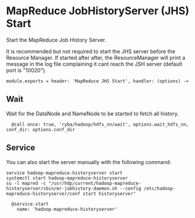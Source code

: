 
# MapReduce JobHistoryServer (JHS) Start

Start the MapReduce Job History Server.

It is recommended but not required to start the JHS server before the Resource
Manager. If started after after, the ResourceManager will print a message in the
log file complaining it cant reach the JSH server (default port is "10020").

    module.exports = header: 'MapReduce JHS Start', handler: (options) ->

## Wait

Wait for the DataNode and NameNode to be started to fetch all history.

      @call once: true, 'ryba/hadoop/hdfs_nn/wait', options.wait_hdfs_nn, conf_dir: options.conf_dir

## Service

You can also start the server manually with the following command:

```
service hadoop-mapreduce-historyserver start
systemctl start hadoop-mapreduce-historyserver
su -l mapred -c "/usr/hdp/current/hadoop-mapreduce-historyserver/sbin/mr-jobhistory-daemon.sh --config /etc/hadoop-mapreduce-historyserver/conf start historyserver"
```

      @service.start
        name: 'hadoop-mapreduce-historyserver'
